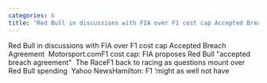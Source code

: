 ```yaml
---
categories: b
title: "Red Bull in discussions with FIA over F1 cost cap Accepted Breach Agreement  Motorsportcom"
---
```

Red Bull in discussions with FIA over F1 cost cap Accepted Breach Agreement&nbsp;&nbsp;Motorsport.comF1 cost cap: FIA proposes Red Bull "accepted breach agreement"&nbsp;&nbsp;The RaceF1 back to racing as questions mount over Red Bull spending&nbsp;&nbsp;Yahoo NewsHamilton: F1 ‘might as well not have